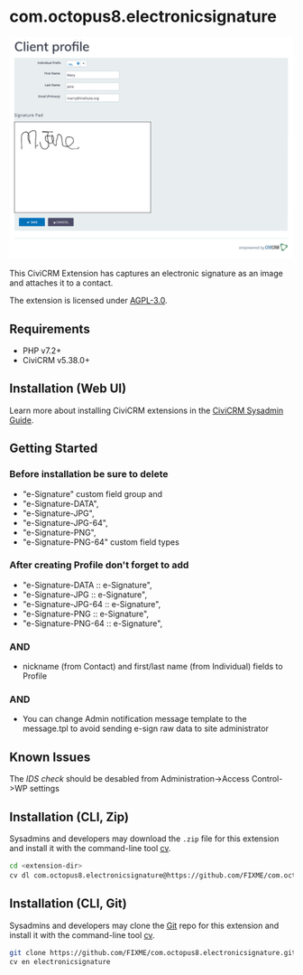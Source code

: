 # com.octopus8.electronicsignature

![Screenshot](/images/screenshot.png)

This CiviCRM Extension has captures an electronic signature as an image and attaches it to a contact. 

The extension is licensed under [AGPL-3.0](LICENSE.txt).

## Requirements

* PHP v7.2+
* CiviCRM v5.38.0+

## Installation (Web UI)

Learn more about installing CiviCRM extensions in the [CiviCRM Sysadmin Guide](https://docs.civicrm.org/sysadmin/en/latest/customize/extensions/).

## Getting Started

### Before installation be sure to delete 

* "e-Signature" custom field group and 
* "e-Signature-DATA", 
* "e-Signature-JPG", 
* "e-Signature-JPG-64", 
* "e-Signature-PNG", 
* "e-Signature-PNG-64" custom field types

### After creating Profile don't forget to add
* "e-Signature-DATA :: e-Signature", 
* "e-Signature-JPG :: e-Signature", 
* "e-Signature-JPG-64 :: e-Signature", 
* "e-Signature-PNG :: e-Signature", 
* "e-Signature-PNG-64 :: e-Signature", 

### AND
* nickname (from Contact) and first/last name (from Individual)
fields to Profile

### AND
* You can change Admin notification message template to the message.tpl to avoid sending e-sign raw data to site administrator

## Known Issues

The *IDS check* should be desabled from Administration->Access Control->WP settings

## Installation (CLI, Zip)

Sysadmins and developers may download the `.zip` file for this extension and
install it with the command-line tool [cv](https://github.com/civicrm/cv).

```bash
cd <extension-dir>
cv dl com.octopus8.electronicsignature@https://github.com/FIXME/com.octopus8.electronicsignature/archive/master.zip
```

## Installation (CLI, Git)

Sysadmins and developers may clone the [Git](https://en.wikipedia.org/wiki/Git) repo for this extension and
install it with the command-line tool [cv](https://github.com/civicrm/cv).

```bash
git clone https://github.com/FIXME/com.octopus8.electronicsignature.git
cv en electronicsignature
```

